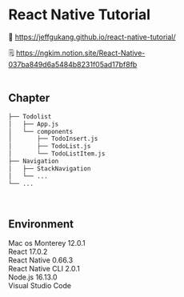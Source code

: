 # React Native Tutorial
:link: https://jeffgukang.github.io/react-native-tutorial/  

:spiral_notepad: https://ngkim.notion.site/React-Native-037ba849d6a5484b8231f05ad17bf8fb  
&nbsp;  

## Chapter
```bash
├── Todolist
│   ├── App.js
│   └── components
│       ├── TodoInsert.js
│       ├── TodoList.js
│       └── TodoListItem.js
├── Navigation
│   ├── StackNavigation
│   └── ...
└── ...
``` 
&nbsp;  

## Environment
Mac os Monterey 12.0.1  
React 17.0.2  
React Native 0.66.3  
React Native CLI 2.0.1  
Node.js 16.13.0  
Visual Studio Code
